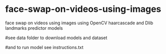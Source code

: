 # face-swap-on-videos-using-images
face swap on videos using images using OpenCV haarcascade and Dlib landmarks predictor models

#see data folder to download models and dataset

#and to run model see instructions.txt
